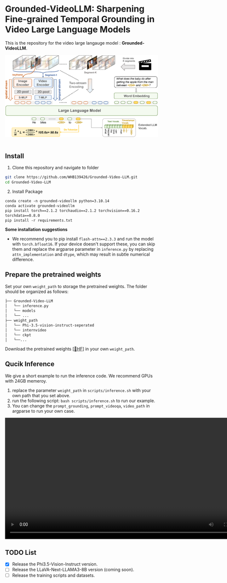 # Grounded-VideoLLM: Sharpening Fine-grained Temporal Grounding in Video Large Language Models
This is the repository for the video large langauge model : **Grounded-VideoLLM**.
<div align="center">
  <img src="model.png"/>
</div><br/>

## Install
1. Clone this repository and navigate to folder
```bash
git clone https://github.com/WHB139426/Grounded-Video-LLM.git
cd Grounded-Video-LLM
```

2. Install Package
```Shell
conda create -n grounded-videollm python=3.10.14
conda activate grounded-videollm
pip install torch==2.1.2 torchaudio==2.1.2 torchvision==0.16.2 torchdata==0.8.0
pip install -r requirements.txt
```

**Some installation suggestions**
- We recommend you to pip install `flash-attn==2.3.3` and run the model with `torch.bfloat16`. If your device doesn't support these, you can skip them and replace the argparse parameter in `inference.py` by replacing `attn_implementation` and `dtype`, which may result in subtle numerical difference.

## Prepare the pretrained weights

Set your own `weight_path` to storage the pretrained weights. The folder should be organized as follows: 
```
├── Grounded-Video-LLM
│   └── inference.py
│   └── models
│   └── ...
├── weight_path
│   └── Phi-3.5-vision-instruct-seperated
│   └── internvideo
│   └── ckpt
│   └──...
```
Download the pretrained weights [[🤗HF](https://huggingface.co/WHB139426/Grounded-Video-LLM/tree/main)] in your own `weight_path`. 

## Qucik Inference
We give a short example to run the inference code. We recommend GPUs with 24GB memeroy.
1. replace the parameter `weight_path` in `scripts/inference.sh` with your own path that you set above.
2. run the following script: `bash scripts/inference.sh` to run our example.
3. You can change the `prompt_grounding`, `prompt_videoqa`, `video_path` in argparse to run your own case.

<div align="center"><video src="https://github.com/WHB139426/Grounded-Video-LLM/blob/master/experiments/_3klvlS4W7A.mp4" width="800"></div>

## TODO List
- [x] Release the Phi3.5-Vision-Instruct version.
- [ ] Release the LLaVA-Next-LLAMA3-8B version (coming soon).
- [ ] Release the training scripts and datasets.